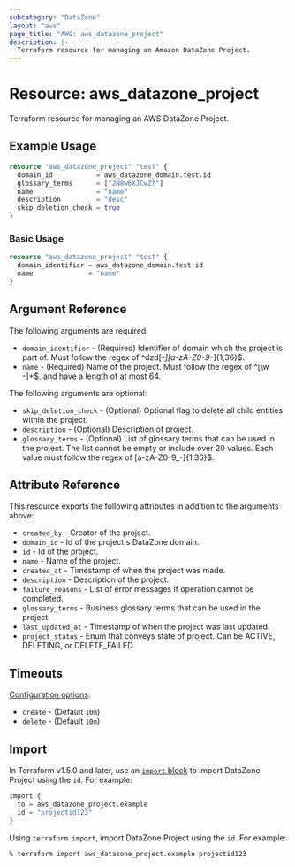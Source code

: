 ```yaml
---
subcategory: "DataZone"
layout: "aws"
page_title: "AWS: aws_datazone_project"
description: |-
  Terraform resource for managing an Amazon DataZone Project.
---
```

# Resource: aws_datazone_project

Terraform resource for managing an AWS DataZone Project.

## Example Usage

```terraform
resource "aws_datazone_project" "test" {
  domain_id           = aws_datazone_domain.test.id
  glossary_terms      = ["2N8w6XJCwZf"]
  name                = "name"
  description         = "desc"
  skip_deletion_check = true
}
```

### Basic Usage

```terraform
resource "aws_datazone_project" "test" {
  domain_identifier = aws_datazone_domain.test.id
  name              = "name"
}
```

## Argument Reference

The following arguments are required:

* `domain_identifier` - (Required) Identifier of domain which the project is part of. Must follow the regex of ^dzd[-_][a-zA-Z0-9_-]{1,36}$.
* `name` - (Required) Name of the project. Must follow the regex of ^[\w -]+$. and have a length of at most 64.

The following arguments are optional:

* `skip_deletion_check` - (Optional) Optional flag to delete all child entities within the project.
* `description` - (Optional) Description of project.
* `glossary_terms` - (Optional) List of glossary terms that can be used in the project. The list cannot be empty or include over 20 values. Each value must follow the regex of [a-zA-Z0-9_-]{1,36}$.

## Attribute Reference

This resource exports the following attributes in addition to the arguments above:

* `created_by` - Creator of the project.
* `domain_id` - Id of the project's DataZone domain.
* `id` - Id of the project.
* `name` - Name of the project.
* `created_at` - Timestamp of when the project was made.
* `description` - Description of the project.
* `failure_reasons` - List of error messages if operation cannot be completed.
* `glossary_terms` - Business glossary terms that can be used in the project.
* `last_updated_at` - Timestamp of when the project was last updated.
* `project_status` -  Enum that conveys state of project. Can be ACTIVE, DELETING, or DELETE_FAILED.

## Timeouts

[Configuration options](https://developer.hashicorp.com/terraform/language/resources/syntax#operation-timeouts):

* `create` - (Default `10m`)
* `delete` - (Default `10m`)

## Import

In Terraform v1.5.0 and later, use an [`import` block](https://developer.hashicorp.com/terraform/language/import) to import DataZone Project using the `id`. For example:

```terraform
import {
  to = aws_datazone_project.example
  id = "projectid123"
}
```

Using `terraform import`, import DataZone Project using the `id`. For example:

```console
% terraform import aws_datazone_project.example projectid123
```
